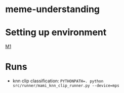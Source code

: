 # meme-understanding

# Setting up environment
[M1](./environments/m1.md)

# Runs
* knn clip classification: `PYTHONPATH=. python src/runner/mami_knn_clip_runner.py --device=mps`